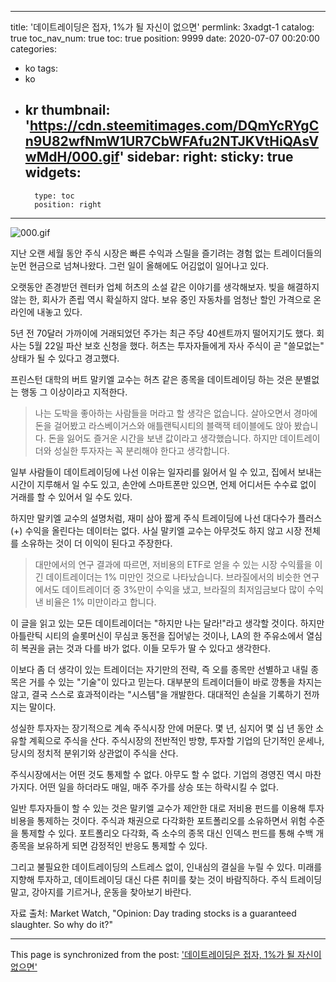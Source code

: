 
---
title: '데이트레이딩은 접자, 1%가 될 자신이 없으면'
permlink: 3xadgt-1
catalog: true
toc_nav_num: true
toc: true
position: 9999
date: 2020-07-07 00:20:00
categories:
- ko
tags:
- ko
- kr
thumbnail: 'https://cdn.steemitimages.com/DQmYcRYgCn9U82wfNmW1UR7CbWFAfu2NTJKVtHiQAsVwMdH/000.gif'
sidebar:
    right:
        sticky: true
widgets:
    -
        type: toc
        position: right
---


![000.gif](https://cdn.steemitimages.com/DQmYcRYgCn9U82wfNmW1UR7CbWFAfu2NTJKVtHiQAsVwMdH/000.gif)

지난 오랜 세월 동안 주식 시장은 빠른 수익과 스릴을 즐기려는 경험 없는 트레이더들의 눈먼 현금으로 넘쳐나왔다. 그런 일이 올해에도 어김없이 일어나고 있다.​

오랫동안 존경받던 렌터카 업체 허츠의 소설 같은 이야기를 생각해보자. 빚을 해결하지 않는 한, 회사가 존립 역시 확실하지 않다. 보유 중인 자동차를 엄청난 할인 가격으로 온라인에 내놓고 있다.

5년 전 70달러 가까이에 거래되었던 주가는 최근 주당 40센트까지 떨어지기도 했다. 회사는 5월 22일 파산 보호 신청을 했다. 허츠는 투자자들에게 자사 주식이 곧 "쓸모없는" 상태가 될 수 있다고 경고했다.​

프린스턴 대학의 버트 말키엘 교수는 허츠 같은 종목을 데이트레이딩 하는 것은 분별없는 행동 그 이상이라고 지적한다.

>나는 도박을 좋아하는 사람들을 머라고 할 생각은 없습니다. 살아오면서 경마에 돈을 걸어봤고 라스베이거스와 애틀랜틱시티의 블랙잭 테이블에도 앉아 봤습니다. 돈을 잃어도 즐거운 시간을 보낸 값이라고 생각했습니다. 하지만 데이트레이더와 성실한 투자자는 꼭 분리해야 한다고 생각합니다.

일부 사람들이 데이트레이딩에 나선 이유는 일자리를 잃어서 일 수 있고, 집에서 보내는 시간이 지루해서 일 수도 있고, 손안에 스마트폰만 있으면, 언제 어디서든 수수료 없이 거래를 할 수 있어서 일 수도 있다.

하지만 말키엘 교수의 설명처럼, 재미 삼아 짧게 주식 트레이딩에 나선 대다수가 플러스(+) 수익을 올린다는 데이터는 없다. 사실 말키엘 교수는 아무것도 하지 않고 시장 전체를 소유하는 것이 더 이익이 된다고 주장한다.

>대만에서의 연구 결과에 따르면, 저비용의 ETF로 얻을 수 있는 시장 수익률을 이긴 데이트레이더는 1% 미만인 것으로 나타났습니다. 브라질에서의 비슷한 연구에서도 데이트레이더 중 3%만이 수익을 냈고, 브라질의 최저임금보다 많이 수익 낸 비율은 1% 미만이라고 합니다.

이 글을 읽고 있는 모든 데이트레이더는 "하지만 나는 달라!"라고 생각할 것이다. 하지만 아틀란틱 시티의 슬롯머신이 무심코 동전을 집어넣는 것이나, LA의 한 주유소에서 열심히 복권을 긁는 것과 다를 바가 없다. 이들 모두가 딸 수 있다고 생각한다.​

이보다 좀 더 생각이 있는 트레이더는 자기만의 전략, 즉 오를 종목만 선별하고 내릴 종목은 거를 수 있는 "기술"이 있다고 믿는다. 대부분의 트레이더들이 바로 깡통을 차지는 않고, 결국 스스로 효과적이라는 "시스템"을 개발한다. 대대적인 손실을 기록하기 전까지는 말이다.​

성실한 투자자는 장기적으로 계속 주식시장 안에 머문다. 몇 년, 심지어 몇 십 년 동안 소유할 계획으로 주식을 산다. 주식시장의 전반적인 방향, 투자할 기업의 단기적인 운세나, 당시의 정치적 분위기와 상관없이 주식을 산다.​

주식시장에서는 어떤 것도 통제할 수 없다. 아무도 할 수 없다. 기업의 경영진 역시 마찬가지다. 어떤 일을 하더라도 매일, 매주 주가를 상승 또는 하락시킬 수 없다.​

일반 투자자들이 할 수 있는 것은 말키엘 교수가 제안한 대로 저비용 펀드를 이용해 투자 비용을 통제하는 것이다. 주식과 채권으로 다각화한 포트폴리오를 소유하면서 위험 수준을 통제할 수 있다. 포트폴리오 다각화, 즉 소수의 종목 대신 인덱스 펀드를 통해 수백 개 종목을 보유하게 되면 감정적인 반응도 통제할 수 있다.​

그리고 불필요한 데이트레이딩의 스트레스 없이, 인내심의 결실을 누릴 수 있다. 미래를 지향해 투자하고, 데이트레이딩 대신 다른 취미를 찾는 것이 바람직하다. 주식 트레이딩 말고, 강아지를 기르거나, 운동을 찾아보기 바란다.​

자료 출처: Market Watch, "Opinion: Day trading stocks is a guaranteed slaughter. So why do it?"

- - -

This page is synchronized from the post: ['데이트레이딩은 접자, 1%가 될 자신이 없으면'](https://steemit.com/@pius.pius/3xadgt-1)
